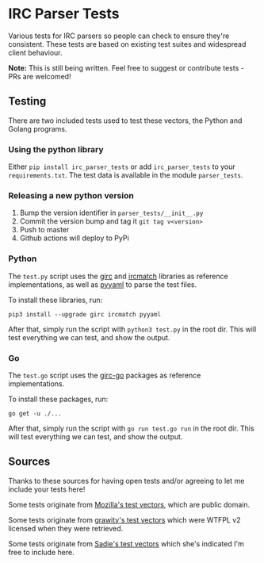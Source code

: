 # IRC Parser Tests

Various tests for IRC parsers so people can check to ensure they're consistent. These tests are based on existing test suites and widespread client behaviour.

**Note:** This is still being written. Feel free to suggest or contribute tests - PRs are welcomed!


## Testing

There are two included tests used to test these vectors, the Python and Golang programs.

### Using the python library
Either `pip install irc_parser_tests` or add `irc_parser_tests` to your `requirements.txt`. The test data is available in the module `parser_tests`.

### Releasing a new python version
1. Bump the version identifier in `parser_tests/__init__.py`
2. Commit the version bump and tag it `git tag v<version>`
3. Push to master
4. Github actions will deploy to PyPi

### Python

The `test.py` script uses the [girc](https://github.com/DanielOaks/girc) and [ircmatch](https://github.com/mammon-ircd/ircmatch>) libraries as reference implementations, as well as [pyyaml](http://pyyaml.org/) to parse the test files.

To install these libraries, run:

    pip3 install --upgrade girc ircmatch pyyaml

After that, simply run the script with `python3 test.py` in the root dir. This will test everything we can test, and show the output.


### Go

The `test.go` script uses the [girc-go](https://github.com/DanielOaks/girc-go) packages as reference implementations.

To install these packages, run:

    go get -u ./...

After that, simply run the script with `go run test.go run` in the root dir. This will test everything we can test, and show the output.


## Sources

Thanks to these sources for having open tests and/or agreeing to let me include your tests here!

Some tests originate from [Mozilla's test vectors](https://dxr.mozilla.org/comm-central/source/chat/protocols/irc/test/test_ircMessage.js), which are public domain.

Some tests originate from [grawity's test vectors](https://github.com/grawity/irc-parse-tests) which were WTFPL v2 licensed when they were retrieved.

Some tests originate from [Sadie's test vectors](https://github.com/SadieCat/ircparser-ruby/tree/master/test) which she's indicated I'm free to include here.
